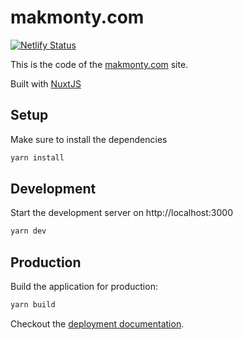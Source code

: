 # makmonty.com

[![Netlify Status](https://api.netlify.com/api/v1/badges/a12a78da-02e7-418d-9cff-d099dfe1bb11/deploy-status)](https://app.netlify.com/sites/makmonty/deploys)


This is the code of the [makmonty.com](http://makmonty.com) site.

Built with [NuxtJS](https://v3.nuxtjs.org/)

## Setup

Make sure to install the dependencies

```bash
yarn install
```

## Development

Start the development server on http://localhost:3000

```bash
yarn dev
```

## Production

Build the application for production:

```bash
yarn build
```

Checkout the [deployment documentation](https://v3.nuxtjs.org/docs/deployment).
